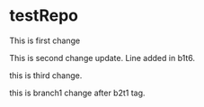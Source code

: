# testRepo
This is first change

This is second change update.
Line added in b1t6.


this is third change.

this is branch1 change after b2t1 tag.

